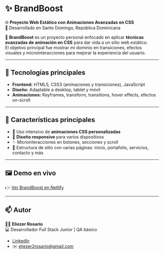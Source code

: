 # ✨ BrandBoost

🌐 **Proyecto Web Estático con Animaciones Avanzadas en CSS**  
📍 Desarrollado en Santo Domingo, República Dominicana  

📌 **BrandBoost** es un proyecto personal enfocado en aplicar **técnicas avanzadas de animación en CSS** para dar vida a un sitio web estático.  
El objetivo principal fue mostrar mi dominio en transiciones, efectos visuales y microinteracciones para mejorar la experiencia del usuario.  

---

## 🚀 Tecnologías principales

- **Frontend:** HTML5, CSS3 (animaciones y transiciones), JavaScript  
- **Diseño:** Adaptable a desktop, tablet y móvil  
- **Animaciones:** Keyframes, transform, transitions, hover effects, efectos on-scroll  

---

## 📂 Características principales

- 🎨 Uso intensivo de **animaciones CSS personalizadas**  
- 📱 **Diseño responsive** para varios dispositivos  
- ✨ Microinteracciones en botones, secciones y scroll  
- 📑 Estructura de sitio con varias páginas: inicio, portafolio, servicios, contacto y más  

---

## 🖼️ Demo en vivo

👉 [Ver BrandBoost en Netlify](https://TU-LINK-DE-NETLIFY-AQUI.netlify.app)  

---

## 📫 Autor

👨‍💻 **Eliezer Rosario**  
💻 Desarrollador Full Stack Junior | QA básico  

- [LinkedIn](https://linkedin.com/in/eliezer-r)  
- ✉️ eliezer2rosario@gmail.com

